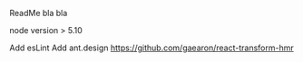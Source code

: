 ReadMe bla bla

node version > 5.10

Add esLint
Add ant.design
https://github.com/gaearon/react-transform-hmr